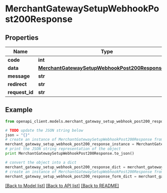 # MerchantGatewaySetupWebhookPost200Response


## Properties

Name | Type | Description | Notes
------------ | ------------- | ------------- | -------------
**code** | **int** |  | [optional] 
**data** | [**MerchantGatewaySetupWebhookPost200ResponseData**](MerchantGatewaySetupWebhookPost200ResponseData.md) |  | [optional] 
**message** | **str** |  | [optional] 
**redirect** | **str** |  | [optional] 
**request_id** | **str** |  | [optional] 

## Example

```python
from openapi_client.models.merchant_gateway_setup_webhook_post200_response import MerchantGatewaySetupWebhookPost200Response

# TODO update the JSON string below
json = "{}"
# create an instance of MerchantGatewaySetupWebhookPost200Response from a JSON string
merchant_gateway_setup_webhook_post200_response_instance = MerchantGatewaySetupWebhookPost200Response.from_json(json)
# print the JSON string representation of the object
print MerchantGatewaySetupWebhookPost200Response.to_json()

# convert the object into a dict
merchant_gateway_setup_webhook_post200_response_dict = merchant_gateway_setup_webhook_post200_response_instance.to_dict()
# create an instance of MerchantGatewaySetupWebhookPost200Response from a dict
merchant_gateway_setup_webhook_post200_response_form_dict = merchant_gateway_setup_webhook_post200_response.from_dict(merchant_gateway_setup_webhook_post200_response_dict)
```
[[Back to Model list]](../README.md#documentation-for-models) [[Back to API list]](../README.md#documentation-for-api-endpoints) [[Back to README]](../README.md)


